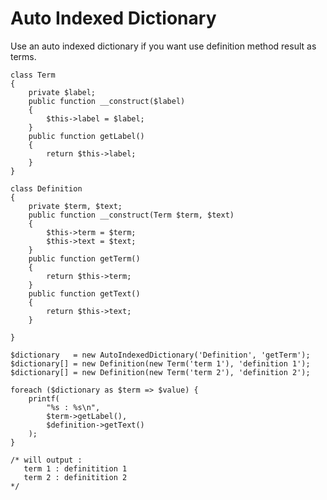 Auto Indexed Dictionary
=======================

Use an auto indexed dictionary if you want use definition method result as terms.

    class Term
    {
        private $label;
        public function __construct($label)
        {
            $this->label = $label;
        }
        public function getLabel()
        {
            return $this->label;
        }
    }

    class Definition
    {
        private $term, $text;
        public function __construct(Term $term, $text)
        {
            $this->term = $term;
            $this->text = $text;
        }
        public function getTerm()
        {
            return $this->term;
        }
        public function getText()
        {
            return $this->text;
        }

    }

    $dictionary   = new AutoIndexedDictionary('Definition', 'getTerm');
    $dictionary[] = new Definition(new Term('term 1'), 'definition 1');
    $dictionary[] = new Definition(new Term('term 2'), 'definition 2');

    foreach ($dictionary as $term => $value) {
        printf(
            "%s : %s\n",
            $term->getLabel(),
            $definition->getText()
        );
    }

    /* will output :
       term 1 : definitition 1
       term 2 : definitition 2
    */